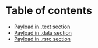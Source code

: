 # Table of contents

* [Payload  in .text section](README.md)
* [Payload in .data section](payload-in-.data-section.md)
* [Payload in .rsrc section](payload-in-.rsrc-section.md)
